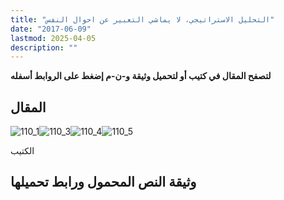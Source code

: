 ```yaml
---
title: "التحليل الاستراتيجي، لا يماشي التعبير عن احوال النفس"
date: "2017-06-09"
lastmod: 2025-04-05
description: ""
---
```

**لتصفح المقال في كتيب أو لتحميل وثيقة و-ن-م إضغط على الروابط أسفله**

## المقال

![110_1](https://abouyaarebmarzouki.wordpress.com/wp-content/uploads/2017/06/110_19.png?w=648)![110_3](https://abouyaarebmarzouki.wordpress.com/wp-content/uploads/2017/06/110_39.png?w=648)![110_4](https://abouyaarebmarzouki.wordpress.com/wp-content/uploads/2017/06/110_49.png?w=648)![110_5](https://abouyaarebmarzouki.wordpress.com/wp-content/uploads/2017/06/110_59.png?w=648)

الكتيب

## وثيقة النص المحمول ورابط تحميلها

###
